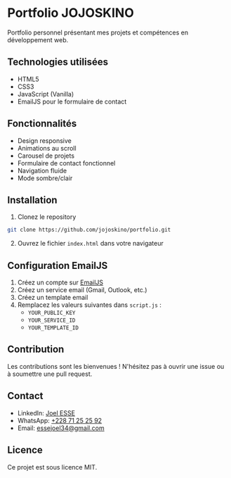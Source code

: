 # Portfolio JOJOSKINO

Portfolio personnel présentant mes projets et compétences en développement web.

## Technologies utilisées

- HTML5
- CSS3
- JavaScript (Vanilla)
- EmailJS pour le formulaire de contact

## Fonctionnalités

- Design responsive
- Animations au scroll
- Carousel de projets
- Formulaire de contact fonctionnel
- Navigation fluide
- Mode sombre/clair

## Installation

1. Clonez le repository
```bash
git clone https://github.com/jojoskino/portfolio.git
```

2. Ouvrez le fichier `index.html` dans votre navigateur

## Configuration EmailJS

1. Créez un compte sur [EmailJS](https://www.emailjs.com/)
2. Créez un service email (Gmail, Outlook, etc.)
3. Créez un template email
4. Remplacez les valeurs suivantes dans `script.js` :
   - `YOUR_PUBLIC_KEY`
   - `YOUR_SERVICE_ID`
   - `YOUR_TEMPLATE_ID`

## Contribution

Les contributions sont les bienvenues ! N'hésitez pas à ouvrir une issue ou à soumettre une pull request.

## Contact

- LinkedIn: [Joel ESSE](https://bit.ly/3Y32nWD)
- WhatsApp: [+228 71 25 25 92](https://wa.me/+22871252592)
- Email: essejoel34@gmail.com

## Licence

Ce projet est sous licence MIT. 
